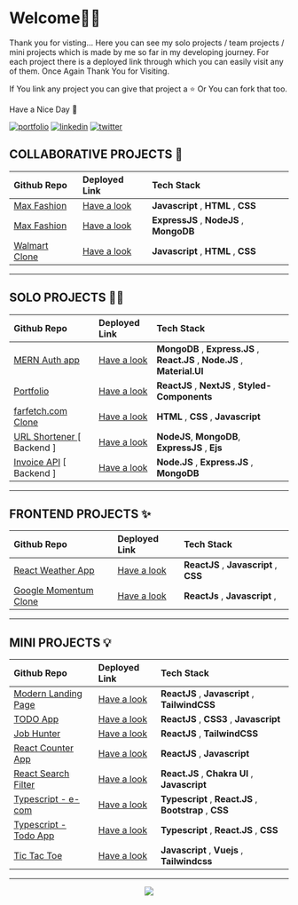 # Welcome🙏🏻


Thank you for visting... Here you can see my solo projects / team projects / mini projects which is made by me so far in my developing journey. For each project there is a deployed link through which you can easily visit any of them. Once Again Thank You for Visiting. 

If You link any project you can give that project a ⭐️ Or You can fork that too. 

Have a Nice Day 🙂


[![portfolio](https://img.shields.io/badge/my_portfolio-000?style=for-the-badge&logo=ko-fi&logoColor=white)](https://nitin-kadam-portfolio.netlify.app/)
[![linkedin](https://img.shields.io/badge/linkedin-0A66C2?style=for-the-badge&logo=linkedin&logoColor=white)](https://www.linkedin.com/in/nitin-kadam-6612831b3/)
[![twitter](https://img.shields.io/badge/twitter-1DA1F2?style=for-the-badge&logo=twitter&logoColor=white)](https://twitter.com/nitinkadam70)



## COLLABORATIVE   PROJECTS 👥
| Github Repo  |  Deployed Link   | Tech Stack |
| :-------- | :------- | :-------------------------------- |
|  [Max Fashion](https://github.com/Aakashvani/MaxFashion-Clone) | [Have a look](https://maxfashion-clone.netlify.app/) | **Javascript** , **HTML** , **CSS** |
|  [Max Fashion](https://github.com/Aakashvani/MaxFashion-Backend) | [Have a look](https://maxfashion-clone.netlify.app/) | **ExpressJS** , **NodeJS** , **MongoDB**|
|  [Walmart Clone](https://github.com/Aakashvani/Walmart-Clone-Unit2-) | [Have a look](https://github.com/Aakashvani/Walmart-Clone-Unit2-) | **Javascript** , **HTML** , **CSS** |
<hr>

## SOLO  PROJECTS 🏋🏻
| Github Repo  |  Deployed Link   | Tech Stack |
| :-------- | :------- | :-------------------------------- |
|  [MERN Auth app](https://github.com/Aakashvani/mern-auth) | [Have a look](https://mern-auth-ak.netlify.app/) | **MongoDB** , **Express.JS** , **React.JS** , **Node.JS** , **Material.UI** | <!--Add MERN STACK Projects-->
[Portfolio](https://github.com/Aakashvani/aakash-portfolio-website)  | [Have a look](https://aakash-portfolio-umber.vercel.app/) | **ReactJS** , **NextJS** , **Styled-Components** |
|  [farfetch.com Clone](https://github.com/Aakashvani/Farfetch.com-Clone)  | [Have a look](https://fakestore-masaischool-project.netlify.app/index.html) |  **HTML** , **CSS** , **Javascript** |
|  [URL Shortener ](https://github.com/Aakashvani/url-shortener) [ Backend ] | [Have a look](https://github.com/Aakashvani/url-shortener) | **NodeJS**, **MongoDB**, **ExpressJS** , **Ejs** |
|  [Invoice API](https://github.com/Aakashvani/invoice-api) [ Backend ] | [Have a look](https://github.com/Aakashvani/invoice-api) | **Node.JS** , **Express.JS** , **MongoDB** |





<hr>

## FRONTEND   PROJECTS ✨
| Github Repo  |  Deployed Link   | Tech Stack |
| :-------- | :------- | :-------------------------------- |
|  [React Weather App](https://github.com/Aakashvani/React-Mini-Projects/tree/main/react-weather-app) | [Have a look](https://react-weather-app-aakashvani.vercel.app/) | **ReactJS** , **Javascript** , **CSS** |
|[Google Momentum Clone ](https://github.com/Aakashvani/momentum-clone) | [Have a look](http://momentum-clone-kappa.vercel.app/) |**ReactJs** , **Javascript**  , 


<hr>


## MINI   PROJECTS 💡
| Github Repo  |  Deployed Link   | Tech Stack |
| :-------- | :------- | :-------------------------------- |
[Modern Landing Page](https://github.com/Aakashvani/react-modern-landing-page)| [Have a look](https://eggeater.netlify.app/) | **ReactJS** , **Javascript** , **TailwindCSS**|
[TODO App](https://github.com/Aakashvani/react-todo-app) | [Have a look](https://react-todo-app-six-beta.vercel.app/) | **ReactJS** , **CSS3** , **Javascript** |
|  [Job Hunter](https://github.com/Aakashvani/job_hunter.com)| [Have a look](https://job-hunter-com.vercel.app/) | **ReactJS** , **TailwindCSS** |
|  [React Counter App](https://github.com/Aakashvani/react-counter)| [Have a look](https://testing-two-mu.vercel.app/) | **ReactJS** , **Javascript** |
|  [React Search Filter](https://github.com/Aakashvani/React-Mini-Projects/tree/main/react-search-filter)| [Have a look](https://react-search-filter-app.vercel.app/) | **React.JS** , **Chakra UI** , **Javascript** |
|  [Typescript - e-com](https://github.com/Aakashvani/hello-typescript/tree/main/Projects/e-commerce)| [Have a look](https://e-commerce-f43q9uxjh-aakashvani.vercel.app/) | **Typescript** , **React.JS** , **Bootstrap** , **CSS** | <!--Add Typescript mini projects-->
|  [Typescript - Todo App](https://github.com/Aakashvani/hello-typescript/tree/main/Projects/todo-app)| [Have a look](https://typescript-todo-app-one.vercel.app/) | **Typescript** , **React.JS** , **CSS** |
|  [Tic Tac Toe](https://github.com/Aakashvani/tic-tac-toe-game)| [Have a look](http://tic-tac-toe-game-taupe.vercel.app/) | **Javascript** , **Vuejs**  , **Tailwindcss** |
<hr>




 

<p align="center" >
 <img align="center" src="https://img.icons8.com/external-justicon-flat-justicon/100/000000/external-thank-you-thanksgiving-justicon-flat-justicon.png"/>
</p>






